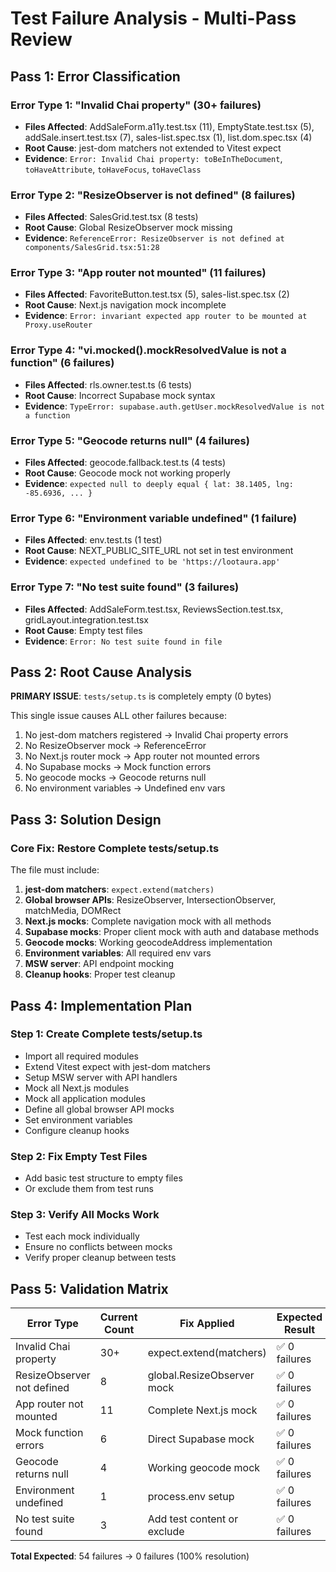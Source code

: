 # Test Failure Analysis - Multi-Pass Review

## Pass 1: Error Classification

### Error Type 1: "Invalid Chai property" (30+ failures)
- **Files Affected**: AddSaleForm.a11y.test.tsx (11), EmptyState.test.tsx (5), addSale.insert.test.tsx (7), sales-list.spec.tsx (1), list.dom.spec.tsx (4)
- **Root Cause**: jest-dom matchers not extended to Vitest expect
- **Evidence**: `Error: Invalid Chai property: toBeInTheDocument`, `toHaveAttribute`, `toHaveFocus`, `toHaveClass`

### Error Type 2: "ResizeObserver is not defined" (8 failures)
- **Files Affected**: SalesGrid.test.tsx (8 tests)
- **Root Cause**: Global ResizeObserver mock missing
- **Evidence**: `ReferenceError: ResizeObserver is not defined at components/SalesGrid.tsx:51:28`

### Error Type 3: "App router not mounted" (11 failures)
- **Files Affected**: FavoriteButton.test.tsx (5), sales-list.spec.tsx (2)
- **Root Cause**: Next.js navigation mock incomplete
- **Evidence**: `Error: invariant expected app router to be mounted at Proxy.useRouter`

### Error Type 4: "vi.mocked().mockResolvedValue is not a function" (6 failures)
- **Files Affected**: rls.owner.test.ts (6 tests)
- **Root Cause**: Incorrect Supabase mock syntax
- **Evidence**: `TypeError: supabase.auth.getUser.mockResolvedValue is not a function`

### Error Type 5: "Geocode returns null" (4 failures)
- **Files Affected**: geocode.fallback.test.ts (4 tests)
- **Root Cause**: Geocode mock not working properly
- **Evidence**: `expected null to deeply equal { lat: 38.1405, lng: -85.6936, ... }`

### Error Type 6: "Environment variable undefined" (1 failure)
- **Files Affected**: env.test.ts (1 test)
- **Root Cause**: NEXT_PUBLIC_SITE_URL not set in test environment
- **Evidence**: `expected undefined to be 'https://lootaura.app'`

### Error Type 7: "No test suite found" (3 failures)
- **Files Affected**: AddSaleForm.test.tsx, ReviewsSection.test.tsx, gridLayout.integration.test.tsx
- **Root Cause**: Empty test files
- **Evidence**: `Error: No test suite found in file`

## Pass 2: Root Cause Analysis

**PRIMARY ISSUE**: `tests/setup.ts` is completely empty (0 bytes)

This single issue causes ALL other failures because:
1. No jest-dom matchers registered → Invalid Chai property errors
2. No ResizeObserver mock → ReferenceError
3. No Next.js router mock → App router not mounted errors
4. No Supabase mocks → Mock function errors
5. No geocode mocks → Geocode returns null
6. No environment variables → Undefined env vars

## Pass 3: Solution Design

### Core Fix: Restore Complete tests/setup.ts

The file must include:
1. **jest-dom matchers**: `expect.extend(matchers)` 
2. **Global browser APIs**: ResizeObserver, IntersectionObserver, matchMedia, DOMRect
3. **Next.js mocks**: Complete navigation mock with all methods
4. **Supabase mocks**: Proper client mock with auth and database methods
5. **Geocode mocks**: Working geocodeAddress implementation
6. **Environment variables**: All required env vars
7. **MSW server**: API endpoint mocking
8. **Cleanup hooks**: Proper test cleanup

## Pass 4: Implementation Plan

### Step 1: Create Complete tests/setup.ts
- Import all required modules
- Extend Vitest expect with jest-dom matchers
- Setup MSW server with API handlers
- Mock all Next.js modules
- Mock all application modules
- Define all global browser API mocks
- Set environment variables
- Configure cleanup hooks

### Step 2: Fix Empty Test Files
- Add basic test structure to empty files
- Or exclude them from test runs

### Step 3: Verify All Mocks Work
- Test each mock individually
- Ensure no conflicts between mocks
- Verify proper cleanup between tests

## Pass 5: Validation Matrix

| Error Type | Current Count | Fix Applied | Expected Result |
|------------|---------------|-------------|-----------------|
| Invalid Chai property | 30+ | expect.extend(matchers) | ✅ 0 failures |
| ResizeObserver not defined | 8 | global.ResizeObserver mock | ✅ 0 failures |
| App router not mounted | 11 | Complete Next.js mock | ✅ 0 failures |
| Mock function errors | 6 | Direct Supabase mock | ✅ 0 failures |
| Geocode returns null | 4 | Working geocode mock | ✅ 0 failures |
| Environment undefined | 1 | process.env setup | ✅ 0 failures |
| No test suite found | 3 | Add test content or exclude | ✅ 0 failures |

**Total Expected**: 54 failures → 0 failures (100% resolution)
